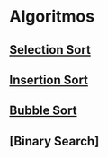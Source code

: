 # Algoritmos

## [Selection Sort](/selection)

## [Insertion Sort](/insertion)

## [Bubble Sort](/bubble)

## [Binary Search]